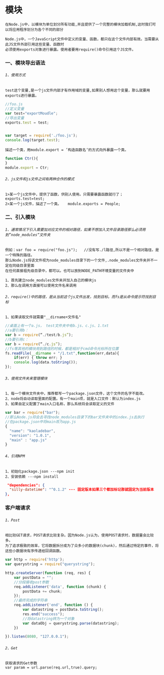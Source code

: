 # 模块
    
    在Node.js中，以模块为单位划分所有功能,并且提供了一个完整的模块加载机制,这时我们可以将应用程序划分为各个不同的部分
    
    Node.js中，一个JavaScript文件中定义的变量、函数，都只在这个文件内部有效。当需要从此JS文件外部引用这些变量、函数时
    必须使用exports对象进行暴露。使用者要用require()命令引用这个JS文件。
    
### 一、模块导出语法
###### `1、使用方式`
`test这个变量,是一个js文件内部才有作用域的变量,如果别人想用这个变量，那么就要用exports进行暴露。`
```.js
//foo.js
//定义变量
var test="exportMoudle";
//导出变量
exports.test = test;


var target = require('./foo.js');
console.log(target.test);
```

`描述一个类，用module.export = ’构造函数名‘的方式向外暴露一个类。`
```.js
function Ctr(){
}
module.export = Ctr;
```
###### `2、js文件和js文件之间有两种合作的模式`
    1>某一个js文件中，提供了函数，供别人使用。只需要暴露函数就行了； exports.test=test;
    2>某一个js文件，描述了一个类。   module.exports = People;

### 二、引入模块

###### `1、通常情况下引入需要加对应文件的相对路径，如果不想加入文件目录路径那么必须用到”node_modules“文件夹`

    例如：var foo = require("foo.js");   //没有写./l路径,所以不是一个相对路径。是一个特殊的路径。
    那么Node.js将该文件视为node_modules目录下的一个文件,.node_modules文件夹并不一定在同级目录里面
    在任何直接祖先级目录中，都可以。也可以放到NODE_PATH环境变量的文件夹中
    
    1、首先建立node_modules文件夹并加入自己的模块js
    2、那么在调用方直接可以使用文件名来调用
    
###### `2、require()中的路径，是从当前这个js文件出发，找到目标。而fs是从命令提示符找到目标`

    1、如果读取文件就需要"__dirname+文件名"
    
``` .js
//桌面上有一个a.js， test文件夹中有b.js、c.js、1.txt
//a要引用b：
var b = require(“./test/b.js”);
//b要引用c：
var b = require(“./c.js”);
//fs等其他的模块用到路径的时候，都是相对于cmd命令光标所在位置
fs.readFile(__dirname + "/1.txt",function(err,data){
	if(err) { throw err; }
	console.log(data.toString());
});
```
    
###### `3、使用文件夹来管理模块`

    1、每一个模块文件夹中，推荐都写一个package.json文件，这个文件的名字不能改。
    2、node将自动读取里面的配置。有一个main项，就是入口文件：默认为index.js
    3、如果自定义配置了main入口名称，那么系统将会读取定义的文件
```.js
var bar = require("bar");
//那么Node.js将会去寻找node_modules目录下的bar文件夹中的index.js去执行
//在package.json中将main改为app.js
{
  "name": "kaoladebar",
  "version": "1.0.1",
  "main" : "app.js"
}

```
       
######  `4、引用NPM`
    1、初始化package.json ---npm init
    2、安装依赖 ---npm install
  ```.json
   "dependencies": {
    "silly-datetime": "^0.1.2" --- 固定版本如果三个都加标记那就固定为当前版本
  },
  ```
       
### 客户端请求

###### `1、Post`
	相比较GET请求，POST请求比较复杂。因为Node.js认为，使用POST请求时，数据量会比较多。
    为了追求极致的效率，它将数据拆分成为了众多小的数据块(chunk)，然后通过特定的事件，将这些小数据块有序传递给回调函数。
    
```.js
var http = require('http');
var querystring = require("querystring");

http.createServer(function (req, res) {
    var postData = "";
    //分段接收post参数
    req.addListener('data', function (chunk) {
        postData += chunk;
    });
    //最终完成的字符串
    req.addListener('end', function () {
        var datastring = postData.toString();
        res.end("success");
        //将datastring转为一个对象
        var dataObj = querystring.parse(datastring);
    })

}).listen(8080, "127.0.0.1");
```

###### `2、Get`

    获取请求的Get参数
    var param = url.parse(req.url,true).query;
